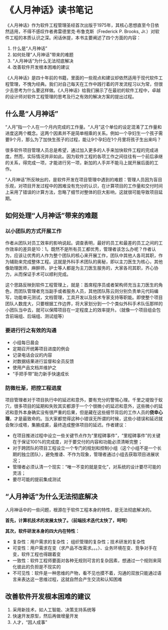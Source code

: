# 《人月神话》读书笔记
《人月神话》作为软件工程管理圣经首次出版于1975年，其核心思想直至今日依然适用，不得不感叹作者弗雷德里克·布鲁克斯（Frederick P. Brooks, Jr.）对软件工程的本质认识之深。闲话休提，本书主要阐述了四个方面的内容：
1. 什么是“人月神话”
2. 如何处理“人月神话”带来的难题
3. “人月神话”为什么无法彻底解决
4. 改善软件开发根本困难的建议

《人月神话》是四十年前的书籍，里面的一些观点和建议却依然适用于现代软件工程管理，不愧为经典。我们对自己每天在工作中践行着的开发流程习以为常，但很少去思考为什么要这样做。《人月神话》给我们展示了在最初的软件工程中，卓越的设计师对软件工程管理的思考及行之有效的解决方案的提出过程。

## 什么是“人月神话”
“人月”指一个人在一个月内完成的工作量。“人月”这个单位的设定混淆了工作量和进度这两个概念。这两个因素并不是简单相乘的关系。例如一个孕妇生一个孩子需要9个月，那么为了加快生孩子的过程，能让9个孕妇在1个月里将孩子生出来吗？

很多软件项目管理人员总是希望，通过加入更多的人手来加快软件工程的完成进度。然而，实际情况并非如此。因为软件工程的各项工作之间往往有一个前后承继的关系，得完成一项，才能进行另一项，新加的人手并不能马上就开展后面的工作。

“人月神话”所反映出的，是软件开发在项目管理中遇到的难题：管理人员因为盲目乐观，对项目开发过程中的困难没有充分的认识，在计算项目的工作量和交付时间上采用了错误的计算方法，忽略了细节对整体的巨大影响，这就很可能导致项目延期。

## 如何处理“人月神话”带来的难题

### 以小团队的方式开展工作

作者从团队对员工效率的影响说起。调查表明，最好的员工和最差的员工之间的工作效率的差异是10：1。既然不是所有员工都优秀，管理者该怎么办呢？作者认为，应该让优秀的人作为整个团队的核心来开展工作，团队中其他人各司其职，作为辅助来完成整体工程。这就是外科手术团队的奥秘，即以主刀医生为核心，其他 像助理医师，麻醉师，护士等人都是为主刀医生服务的，大家各司其职，齐心协力，从而保证手术可以顺利完成。

这个思路反映到软件工程管理上，就是：首席程序员或者架构师充当主刀医生的角色，而团队管理者充当副手或者服务人员，其他团队陈云则分别负责单元代码编写，功能单元测试，文档管理，工具开发以及技术专家支持等职能。即使整个项目团队人数庞大，只要根据工作边界，将大家划分到一个个类似外科手术队伍那样的小团队当中去，就可以保障项目在一定程度上的效率提升。（就像一个项目组会包含前端组、后端组、测试组等）

### 要进行行之有效的沟通

- 小组每日晨会
- 定期召开统筹项目进度的例会
- 记录电话会议的内容
- 对数据结果进行监督和全员反馈
- 使用产品文档并维护之
- “手把手带”助力新手快速成长

### 防微杜渐，把控工程进度

项目管理者对于项目执行中的延迟和意外，要有充分的警惕心理。千里之堤毁于蚁穴，很多项目的延期和失败其实都源于一个个很微小的延迟和意外，这些微小的延迟和意外本身确实没有很严重的后果，但是藏在这些细节背后的工作人员的**侥幸心理**，才是最致命的。当大家都觉得这种小错误无所谓的时候，这些小错误和延迟就会聚沙成塔，集腋成裘，最终造成整体项目的延迟。作者建议：

- 在项目推进过程中设立一些关键节点作为“里程碑事件”，“里程碑事件”的关键在于保证100%的完成度，对于要交付的内容和功能必须清晰完整；
- 对于跨团队的项目工程设立一个专门的规划和控制小组（这个小组不是一个长期的独立团队），避免推诿、不作为现象，管理者通过小组去获取项目进展状况；
- 管理者必须认清一个现实：“唯一不变的就是变化”，对系统的设计要尽可能的灵活；
- 要尽可能的提前集成测试

## “人月神话”为什么无法彻底解决

人月神话中的一些问题，根源在于软件工程本身的特性，是无法彻底解决的。

**首先，计算机技术的发展太快了。（前端技术迭代太快了，呵呵）**

**其次，软件研发本身的四大内在特性：**
- 复杂性：用户需求的复杂性； 组织管理的复杂性；技术研发的复杂性
- 可变性：用户需求在变（求产品不改需求。。。）、业务环境在变、竞争对手在变，软件工程也得跟着变
- 一致性：软件工程师要面对各种无规则可言的复杂因素，想通过一个规则来简化彼此的负担是不现实的
- 不可见性：软件是一种思维的产物，看不见也摸不着，沟通的双放只能通过语言来表达这一思维过程，这就自然会产生交流和认知困难

## 改善软件开发根本困难的建议

1. 采用新技术，如人工智能、决策支持系统等
2. 快速开发原型，然后再做增量开发
3. 人才，“因人成事”